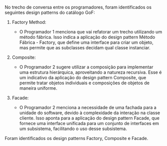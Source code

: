 No trecho de conversa entre os programadores, foram identificados os seguintes design patterns do catálogo GoF:

1. Factory Method:
   - O Programador 1 menciona que vai refatorar um trecho utilizando um método fábrica. Isso indica a aplicação do design pattern Método Fábrica - Factory, que define uma interface para criar um objeto, mas permite que as subclasses decidam qual classe instanciar.

2. Composite:
   - O Programador 2 sugere utilizar a composição para implementar uma estrutura hierárquica, aproveitando a natureza recursiva. Esse é um indicativo da aplicação do design pattern Composite, que permite tratar objetos individuais e composições de objetos de maneira uniforme.

3. Facade:
   - O Programador 2 menciona a necessidade de uma fachada para a unidade do software, devido à complexidade da interação na classe cliente. Isso aponta para a aplicação do design pattern Facade, que fornece uma interface unificada para um conjunto de interfaces em um subsistema, facilitando o uso desse subsistema.

Foram identificados os design patterns Factory, Composite e Facade.
